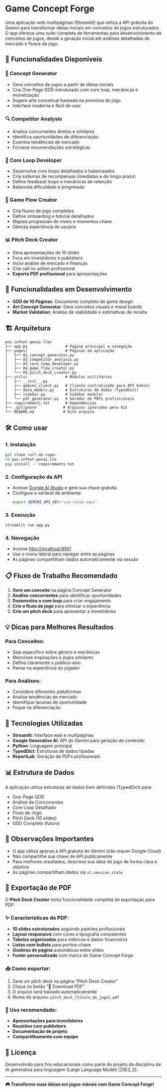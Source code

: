 # Game Concept Forge

Uma aplicação web multipáginas (Streamlit) que utiliza a API gratuita do Gemini para transformar ideias iniciais em conceitos de jogos estruturados. O app oferece uma suíte completa de ferramentas para desenvolvimento de conceitos de jogos, desde a geração inicial até análises detalhadas de mercado e fluxos de jogo.

## 🚀 Funcionalidades Disponíveis

### 📝 **Concept Generator**
- Gera conceitos de jogos a partir de ideias iniciais
- Cria One-Page GDD estruturado com core loop, mecânicas e monetização
- Sugere arte conceitual baseada na premissa do jogo
- Interface moderna e fácil de usar

### 🔍 **Competitor Analysis**
- Analisa concorrentes diretos e similares
- Identifica oportunidades de diferenciação
- Examina tendências de mercado
- Fornece recomendações estratégicas

### 🔄 **Core Loop Developer**
- Desenvolve core loops detalhados e balanceados
- Cria sistemas de recompensas (imediatas e de longo prazo)
- Define feedback loops e mecânicas de retenção
- Balanceia dificuldade e progressão

### 🎯 **Game Flow Creator**
- Cria fluxos de jogo completos
- Define onboarding e tutorial detalhados
- Mapeia progressão de níveis e momentos chave
- Otimiza experiência do usuário

### 📊 **Pitch Deck Creator**
- Gera apresentações de 10 slides
- Foca em investidores e publishers
- Inclui análise de mercado e finanças
- Cria call-to-action profissional
- **Exporta PDF profissional** para apresentações

## 🔮 Funcionalidades em Desenvolvimento

- **GDD de 10 Páginas**: Documento completo de game design
- **Art Concept Generator**: Gera conceitos visuais e mood boards
- **Market Validation**: Análise de viabilidade e estimativas de receita

## 🏗️ Arquitetura

```
pos-infnet-genai-llm/
├── app.py                 # Página principal e navegação
├── pages/                 # Páginas da aplicação
│   ├── 01_concept_generator.py
│   ├── 02_competitor_analysis.py
│   ├── 03_core_loop_developer.py
│   ├── 04_game_flow_creator.py
│   └── 05_pitch_deck_creator.py
├── utils/                 # Módulos utilitários
│   ├── __init__.py
│   ├── gemini_client.py   # Cliente centralizado para API Gemini
│   ├── data_models.py     # Estruturas de dados (TypedDict)
│   ├── sidebar.py         # Sidebar modular
│   └── pdf_generator.py   # Gerador de PDFs profissionais
├── requirements.txt       # Dependências
├── .gitignore            # Arquivos ignorados pelo Git
└── README.md             # Este arquivo
```

## 🛠️ Como usar

### 1. **Instalação**
```bash
git clone <url-do-repo>
cd pos-infnet-genai-llm
pip install -r requirements.txt
```

### 2. **Configuração da API**
- Acesse [Google AI Studio](https://aistudio.google.com/app/apikey) e gere sua chave gratuita
- Configure a variável de ambiente:
  ```bash
  export GEMINI_API_KEY="sua-chave-aqui"
  ```

### 3. **Execução**
```bash
streamlit run app.py
```

### 4. **Navegação**
- Acesse [http://localhost:8501](http://localhost:8501)
- Use o menu lateral para navegar entre as páginas
- As páginas compartilham dados automaticamente via sessão

## 📋 Fluxo de Trabalho Recomendado

1. **Gere um conceito** na página Concept Generator
2. **Analise concorrentes** para identificar oportunidades
3. **Desenvolva o core loop** para criar engajamento
4. **Crie o fluxo de jogo** para otimizar a experiência
5. **Crie um pitch deck** para apresentar a investidores

## 💡 Dicas para Melhores Resultados

### Para Conceitos:
- Seja específico sobre gênero e mecânicas
- Mencione inspirações e jogos similares
- Defina claramente o público-alvo
- Pense na experiência do jogador

### Para Análises:
- Considere diferentes plataformas
- Analise tendências de mercado
- Identifique lacunas de oportunidade
- Foque na diferenciação

## 🔧 Tecnologias Utilizadas

- **Streamlit**: Interface web e multipáginas
- **Google Generative AI**: API do Gemini para geração de conteúdo
- **Python**: Linguagem principal
- **TypedDict**: Estruturas de dados tipadas
- **ReportLab**: Geração de PDFs profissionais

## 📊 Estrutura de Dados

A aplicação utiliza estruturas de dados bem definidas (TypedDict) para:
- One-Page GDD
- Análise de Concorrentes
- Core Loop Detalhado
- Fluxo de Jogo
- Pitch Deck (10 slides)
- GDD Completo (futuro)

## 🚨 Observações Importantes

- O app utiliza apenas a API gratuita do Gemini (não requer Google Cloud)
- Não compartilhe sua chave de API publicamente
- Para melhores resultados, descreva sua ideia de jogo de forma clara e objetiva
- As páginas compartilham dados via `st.session_state`

## 📄 Exportação de PDF

O **Pitch Deck Creator** inclui funcionalidade completa de exportação para PDF:

### ✨ Características do PDF:
- **10 slides estruturados** seguindo padrões profissionais
- **Layout responsivo** com cores e tipografia consistentes
- **Tabelas organizadas** para métricas e dados financeiros
- **Listas com bullets** para pontos-chave
- **Quebras de página** automáticas entre slides
- **Footer personalizado** com marca do Game Concept Forge

### 📥 Como exportar:
1. Gere um pitch deck na página "Pitch Deck Creator"
2. Clique no botão "📄 Download PDF"
3. O arquivo será baixado automaticamente
4. Nome do arquivo: `pitch_deck_[titulo_do_jogo].pdf`

### 🎯 Uso recomendado:
- **Apresentações para investidores**
- **Reuniões com publishers**
- **Documentação de projeto**
- **Compartilhamento com equipe**

## 📝 Licença

Desenvolvido para fins educacionais como parte do projeto da disciplina de IA generativa para linguagem (Large Language Model) [25E2_3].

---

**🎮 Transforme suas ideias em jogos viáveis com Game Concept Forge!**
